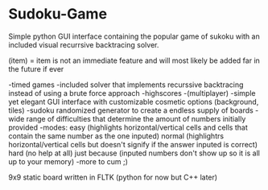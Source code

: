 # Sudoku-Game
Simple python GUI interface containing the popular game of sukoku with an included visual recurrsive backtracing solver.

(item) = item is not an immediate feature and will most likely be added far in the future if ever

-timed games 
-included solver that implements recurssive backtracing instead of using a brute force approach
-highscores 
-(multiplayer)
-simple yet elegant GUI interface with customizable cosmetic options (background, tiles)
-sudoku randomized generator to create a endless supply of boards
-wide range of difficulties that determine the amount of numbers initially provided
-modes: easy (highlights horizontal/vertical cells and cells that contain the same number as the one inputed) normal (highlightrs horizontal/vertical cells but doesn't signify if the answer inputed is correct) hard (no help at all) just because (inputed numbers don't show up so it is all up to your memory)
-more to cum ;)

9x9 static board written in FLTK (python for now but C++ later) 
